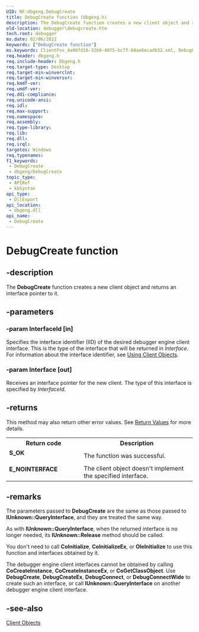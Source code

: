 ```yaml
---
UID: NF:dbgeng.DebugCreate
title: DebugCreate function (dbgeng.h)
description: The DebugCreate function creates a new client object and returns an interface pointer to it.
old-location: debugger\debugcreate.htm
tech.root: debugger
ms.date: 02/06/2022
keywords: ["DebugCreate function"]
ms.keywords: ClientFns_4a96fd16-32b9-40f5-bc7f-60ae6ecadb32.xml, DebugCreate, DebugCreate function [Windows Debugging], dbgeng/DebugCreate, debugger.debugcreate
req.header: dbgeng.h
req.include-header: Dbgeng.h
req.target-type: Desktop
req.target-min-winverclnt: 
req.target-min-winversvr: 
req.kmdf-ver: 
req.umdf-ver: 
req.ddi-compliance: 
req.unicode-ansi: 
req.idl: 
req.max-support: 
req.namespace: 
req.assembly: 
req.type-library: 
req.lib: 
req.dll: 
req.irql: 
targetos: Windows
req.typenames: 
f1_keywords:
 - DebugCreate
 - dbgeng/DebugCreate
topic_type:
 - APIRef
 - kbSyntax
api_type:
 - DllExport
api_location:
 - dbgeng.dll
api_name:
 - DebugCreate
---
```


# DebugCreate function


## -description

The <b>DebugCreate</b> function creates a new client object and returns an interface pointer to it.

## -parameters

### -param InterfaceId [in]


Specifies the interface identifier (IID) of the desired debugger engine client interface.  This is the type of the interface that will be returned in <i>Interface</i>. For information about the interface identifier, see <a href="/windows-hardware/drivers/debugger/using-client-objects">Using Client Objects</a>.

### -param Interface [out]


Receives an interface pointer for the new client.  The type of this interface is specified by <i>InterfaceId</i>.

## -returns

This method may also return other error values.  See <a href="/windows-hardware/drivers/debugger/hresult-values">Return Values</a> for more details.

<table>
<tr>
<th>Return code</th>
<th>Description</th>
</tr>
<tr>
<td width="40%">
<dl>
<dt><b>S_OK</b></dt>
</dl>
</td>
<td width="60%">
The function was successful.

</td>
</tr>
<tr>
<td width="40%">
<dl>
<dt><b>E_NOINTERFACE </b></dt>
</dl>
</td>
<td width="60%">
The client object doesn't implement the specified interface.

</td>
</tr>
</table>

## -remarks

The parameters passed to **DebugCreate** are the same as those passed to **IUnknown::QueryInterface**, and they are treated the same way.

As with **IUnknown::QueryInterface**, when the returned interface is no longer needed, its **IUnknown::Release** method should be called.

You don't need to call **CoInitialize**, **CoInitializeEx**, or **OleInitialize** to use this function and interfaces obtained by it.

The debugger engine client interfaces cannot be obtained by calling **CoCreateInstance**, **CoCreateInstanceEx**, or **CoGetClassObject**. Use **DebugCreate**, **DebugCreateEx**, **DebugConnect**, or **DebugConnectWide** to create such an interface, or call **IUnknown::QueryInterface** on another debugger engine client interface.

## -see-also

<a href="/windows-hardware/drivers/debugger/client-objects">Client Objects</a>

